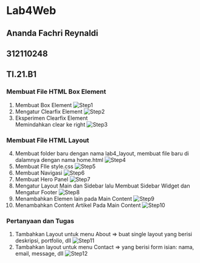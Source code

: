 # Lab4Web
## Ananda Fachri Reynaldi
## 312110248
## TI.21.B1

### Membuat File HTML Box Element
1. Membuat Box Element
![Step1](SS/SS1.png)
2. Mengatur Clearfix Element
![Step2](SS/SS2.png)
3. Eksperimen Clearfix Element <br />
Memindahkan clear ke right
![Step3](SS/SS3.png)
### Membuat File HTML Layout
4. Membuat folder baru dengan nama lab4_layout, membuat file baru di dalamnya dengan nama home.html
![Step4](SS/SS4.png)
5. Membuat FIle style.css
![Step5](SS/SS5.png)
6. Membuat Navigasi
![Step6](SS/SS6.png)
7. Membuat Hero Panel
![Step7](SS/SS7.png)
8. Mengatur Layout Main dan Sidebar lalu Membuat Sidebar Widget dan Mengatur Footer
![Step8](SS/SS8.png)
9. Menambahkan Elemen lain pada Main Content
![Step9](SS/SS9.png)
10. Menambahkan Content Artikel Pada Main Content
![Step10](SS/SS10.png)
### Pertanyaan dan Tugas
1. Tambahkan Layout untuk menu About
=> buat single layout yang berisi deskripsi, portfolio, dll
![Step11](SS/SS11.png)
2. Tambahkan layout untuk menu Contact
=> yang berisi form isian: nama, email, message, dll
![Step12](SS/SS12.png)